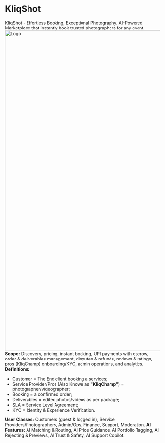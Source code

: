 # KliqShot
KliqShot - Effortless Booking, Exceptional Photography. AI-Powered Marketplace that instantly book trusted photographers for any event.
<img width="3535" height="1044" alt="Logo" src="https://github.com/user-attachments/assets/f830daa1-78a2-4048-aaaa-4fc34eeb3b75" />
**Scope:** Discovery, pricing, instant booking, UPI payments with escrow, order & deliverables management, disputes & refunds, reviews & ratings, pros (KliqChamp) onboarding/KYC, admin operations, and analytics.
**Definitions:** 
- Customer = The End client booking a services;
- Service Provider/Pros (Also Known as **"KliqChamp"**) = photographer/videographer;
- Booking = a confirmed order;
- Deliverables = edited photos/videos as per package;
- SLA = Service Level Agreement;
- KYC = Identity & Experience Verification.

**User Classes:** Customers (guest & logged in), Service Providers/Photographers, Admin/Ops, Finance, Support, Moderation.
**AI Features:** 
AI Matching & Routing, AI Price Guidance, AI Portfolio Tagging, AI Rejecting & Previews, AI Trust & Safety, AI Support Copilot.

